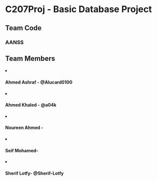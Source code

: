 # C207Proj -  Basic Database Project
<h2>Team Code</h2>
<h3>AANSS<h3>
<h2> Team Members </h2>
<li><h4 href="https://github.com/Alucard0100">Ahmed Ashraf - @Alucard0100 </h4></li>
<li><h4 href="https://github.com/a04k">Ahmed Khaled - @a04k </h4></li>
<li><h4 href=" ">Noureen Ahmed - </h4></li>
<li><h4 href=" ">Seif Mohamed- </h4></li>
<li><h4 href="https://github.com/Sherif-Lotfy">Sherif Lotfy- @Sherif-Lotfy</h4></li>
